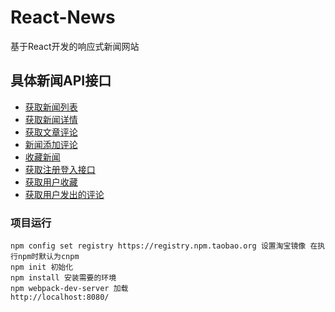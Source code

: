 # React-News

基于React开发的响应式新闻网站


## 具体新闻API接口
* [获取新闻列表](http://newsapi.gugujiankong.com/Handler.ashx?action=getnews&type=top&count=10)
* [获取新闻详情](http://newsapi.gugujiankong.com/Handler.ashx?action=getnewsitem&uniquekey=161022191707874)
* [获取文章评论](http://newsapi.gugujiankong.com/Handler.ashx?action=getcomments&uniquekey=123)
* [新闻添加评论](http://newsapi.gugujiankong.com/Handler.ashx?action=comment&userid=1&uniquekey=123&commnet=content)
* [收藏新闻](http://newsapi.gugujiankong.com/Handler.ashx?action=uc&userid=1&uniquekey=123)
* [获取注册登入接口](http://newsapi.gugujiankong.com/Handler.ashx?action=register&username=userName&password=password&r_userName=r_userName&r_password=r_password&r_confirmPassword=r_confirmPassword)
* [获取用户收藏](http://newsapi.gugujiankong.com/Handler.ashx?action=getuc&userid=1)
* [获取用户发出的评论](http://newsapi.gugujiankong.com/Handler.ashx?action=getusercomments&userid=1)

### 项目运行
    npm config set registry https://registry.npm.taobao.org 设置淘宝镜像 在执行npm时默认为cnpm
    npm init 初始化
    npm install 安装需要的环境
    npm webpack-dev-server 加载
    http://localhost:8080/
   

